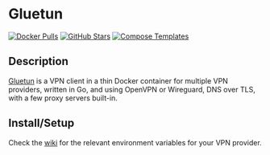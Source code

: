 # Gluetun

[![Docker Pulls](https://img.shields.io/docker/pulls/qmcgaw/gluetun?style=flat-square&color=607D8B&label=docker%20pulls&logo=docker)](https://hub.docker.com/r/qmcgaw/gluetun)
[![GitHub Stars](https://img.shields.io/github/stars/qdm12/gluetun?style=flat-square&color=607D8B&label=github%20stars&logo=github)](https://github.com/qdm12/gluetun)
[![Compose Templates](https://img.shields.io/static/v1?style=flat-square&color=607D8B&label=compose&message=templates)](https://github.com/GhostWriters/DockSTARTer/tree/gluetun/compose/.apps/gluetun)

## Description

[Gluetun](https://github.com/qdm12/gluetun) is a VPN client in a thin Docker
container for multiple VPN providers, written in Go, and using OpenVPN or
Wireguard, DNS over TLS, with a few proxy servers built-in.

## Install/Setup

Check the [wiki](https://github.com/qdm12/gluetun/wiki) for the relevant
environment variables for your VPN provider.
